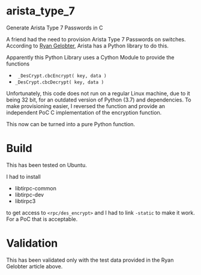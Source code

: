 # arista_type_7

Generate Arista Type 7 Passwords in C

A friend had the need to provision Arista Type 7 Passwords on switches.
According to 
[Ryan Gelobter](https://medium.com/@what_if/encrypting-decrypting-arista-bgp-bmp-ospf-passwords-ff2072460942),
Arista has a Python library to do this.

Apparently this Python Library uses a Cython Module to provide the functions 
- ` _DesCrypt.cbcEncrypt( key, data )`
- `_DesCrypt.cbcDecrypt( key, data )`

Unfortunately, this code does not run on a regular Linux machine, due to it being 32 bit, for an outdated version of Python (3.7) and dependencies.
To make provisioning easier, I reversed the function and provide an independent PoC C implementation of the encryption function.

This now can be turned into a pure Python function.

# Build

This has been tested on Ubuntu.

I had to install

- libtirpc-common
- libtirpc-dev
- libtirpc3

to get access to `<rpc/des_encrypt>` and I had to link `-static` to make it work. For a PoC that is acceptable.

# Validation

This has been validated only with the test data provided in the Ryan Gelobter article above.
